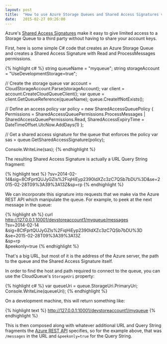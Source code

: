 ```yaml
---
layout: post
title:  "How to use Azure Storage Queues and Shared Access Signatures via the REST API"
date:   2015-02-27 09:26:00
---
```


Azure's [Shared Access Signatures](https://msdn.microsoft.com/en-us/library/azure/ee395415.aspx)
make it easy to give limited access to a Storage Queue to a third party without
having to share your account keys.

First, here is some simple C# code that creates an Azure Storage Queue
and creates a Shared Access Signature with Read and ProcessMessages permissions.

{% highlight c# %}
string queueName = "myqueue";
string storageAccount = "UseDevelopmentStorage=true";

// Create the storage queue
var account = CloudStorageAccount.Parse(storageAccount);
var client = account.CreateCloudQueueClient();
var queue = client.GetQueueReference(queueName);
queue.CreateIfNotExists();

// Define an access policy
var policy = new SharedAccessQueuePolicy
{
  Permissions = SharedAccessQueuePermissions.ProcessMessages |
                SharedAccessQueuePermissions.Read,
  SharedAccessExpiryTime = DateTimeOffset.UtcNow.AddDays(1)
};

// Get a shared access signature for the queue that enforces the policy
var sas = queue.GetSharedAccessSignature(policy);

Console.WriteLine(sas);
{% endhighlight %}

The resulting Shared Access Signature is actually a URL Query String fragment:

{% highlight text %}
?sv=2014-02-14&sig=8CtFprtQUJyGZls%2FiqHiEyp2390IdXZc3zC7QSb7bDU%3D&se=2015-02-28T09%3A39%3A13Z&sp=rp
{% endhighlight %}

We can incorporate this signature into requests that we make via the Azure REST
API which manipulate the queue. For example, to peek at the next message in the
queue:

{% highlight sh %}
curl http://127.0.0.1:10001/devstoreaccount1/myqueue/messages \
  ?sv=2014-02-14 \
  &sig=8CtFprtQUJyGZls%2FiqHiEyp2390IdXZc3zC7QSb7bDU%3D \
  &se=2015-02-28T09%3A39%3A13Z \
  &sp=rp \
  &peekonly=true
{% endhighlight %}

That's a big URL, but most of it is the address of the Azure server, the path to
the queue and the Shared Access Signature itself.

In order to find the host and path required to connect to the queue, you can
use the CloudQueue's `StorageUri` property:

{% highlight c# %}
var queueUri = queue.StorageUri.PrimaryUri;
Console.WriteLine(queueUri);
{% endhighlight %}

On a development machine, this will return something like:

{% highlight text %}
http://127.0.0.1:10001/devstoreaccount1/myqueue
{% endhighlight %}

This is then composed along with whatever additional URL and Query String
fragments the [Azure REST API](https://msdn.microsoft.com/library/azure/dd179363.aspx) specifies, so for the example above, that was
`/messages` in the URL and `&peekonly=true` for the Query String.
